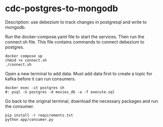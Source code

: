 # cdc-postgres-to-mongodb

Description: use debezium to track changes in postgresql and write to mongodb.

Run the docker-compose.yaml file to start the services. Then run the connect.sh file. This file contains commands to connect debezium to postgres.
```console
docker compose up
chmod +x connect.sh
./connect.sh
```

Open a new terminal to add data. Must add data first to create a topic for kafka before it can run consumers.
```console
docker exec -it postgres sh
#: psql -U postgres -d movies_db -a -f execute.sql
```
Go back to the original terminal, download the necessary packages and run the consumer.
```console
pip install -r requirements.txt
python app/consumer.py
```

